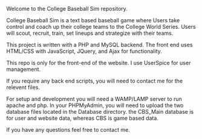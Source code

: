 Welcome to the College Baseball Sim repository. 

College Baseball Sim is a text based baseball game where Users take control and coach up their college teams to the College World Series. Users will scout, recruit, train, set lineups and strategize with their teams.

This project is written with a PHP and MySQL backend. The front end uses HTML/CSS with JavaScript, JQuery, and Ajax for functionality.

This repo is only for the front-end of the website. I use UserSpice for user management.

If you require any back end scripts, you will need to contact me for the relevent files.

For setup and development you will need a WAMP/LAMP server to run apache and php. In your PHPMyAdmin, you will need to upload the two database files located in the Database directory. the CBS_Main database is for user and website data, whereas CBS is game based data.

If you have any questions feel free to contact me.
